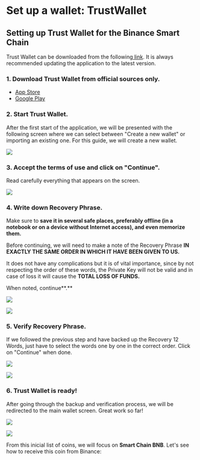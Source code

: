 # Set up a wallet: TrustWallet

## Setting up Trust Wallet for the Binance Smart Chain

Trust Wallet can be downloaded from the following[ link](https://share.trustwallet.com/kuBobNL1Mab). It is always recommended updating the application to the latest version.  




### 1. Download Trust Wallet from official sources only.

* [App Store](https://apps.apple.com/app/trust-ethereum-wallet/id1288339409)
* [Google Play](https://play.google.com/store/apps/details?id=com.wallet.crypto.trustapp)

### 

### 2. Start Trust Wallet.

After the first start of the application, we will be presented with the following screen where we can select between "Create a new wallet" or importing an existing one. For this guide, we will create a new wallet.





![](https://user-images.githubusercontent.com/79335891/108876340-6adddd00-75fe-11eb-8726-9d7b82e7ef48.png)

### 

### 3. Accept the terms of use and click on "Continue".

Read carefully everything that appears on the screen.



![](https://user-images.githubusercontent.com/79335891/108876346-6b767380-75fe-11eb-8e60-0ad2168cbcf9.png)

### 

### 4. Write down Recovery Phrase.

Make sure to **save it in several safe places, preferably offline \(in a notebook or on a device without Internet access\), and even memorize them.**

Before continuing, we will need to make a note of the Recovery Phrase **IN EXACTLY THE SAME ORDER IN WHICH IT HAVE BEEN GIVEN TO US.**

It does not have any complications but it is of vital importance, since by not respecting the order of these words, the Private Key will not be valid and in case of loss it will cause the **TOTAL LOSS OF FUNDS.**

When noted, continue**.**  




![](https://user-images.githubusercontent.com/79335891/108876348-6c0f0a00-75fe-11eb-82ef-c52f4cd854bd.png)

![](https://user-images.githubusercontent.com/79335891/108876350-6c0f0a00-75fe-11eb-9f16-b690b89e08c0.png)

### 

### 5. Verify Recovery Phrase.

If we followed the previous step and have backed up the Recovery 12 Words, just have to select the words one by one in the correct order. Click on "Continue" when done.  




![](https://user-images.githubusercontent.com/79335891/108876351-6ca7a080-75fe-11eb-9307-c1411f2a99b9.png)

![](https://user-images.githubusercontent.com/79335891/108876353-6ca7a080-75fe-11eb-8b70-cf69ff6df103.png)

### 

### 6. Trust Wallet is ready!

After going through the backup and verification process, we will be redirected to the main wallet screen. Great work so far!

  


![](https://user-images.githubusercontent.com/79335891/108876357-6d403700-75fe-11eb-9ba2-30c231cd9be2.png)

![](https://user-images.githubusercontent.com/79335891/108876359-6d403700-75fe-11eb-80f2-45b1dba7bf70.png)

From this inicial list of coins, we will focus on **Smart Chain BNB**. Let's see how to receive this coin from Binance:





